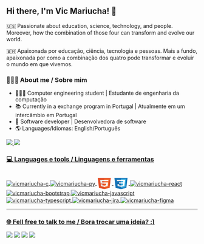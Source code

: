 ## Hi there, I'm Vic Mariucha! 👋

<p> 🇺🇸 Passionate about education, science, technology, and people. Moreover, how the combination of those four can transform and evolve our world.</p>
<p> 🇧🇷 Apaixonada por educação, ciência, tecnologia e pessoas. Mais a fundo, apaixonada por como a combinação dos quatro pode transformar e evoluir o mundo em que vivemos.</p>

### 🙋🏼‍♀️ About me / Sobre mim
- 👩🏼‍💻 Computer engineering student | Estudante de engenharia da computação
- 📚 Currently in a exchange program in Portugal | Atualmente em um intercâmbio em Portugal
- 🔎 Software developer | Desenvolvedora de software 
- 🌎 Languages/Idiomas: English/Português

<div align="left">
  <a href="https://github.com/vicmariucha">
  <img src="https://github-readme-stats.vercel.app/api/top-langs/?username=anuraghazra&layout=compact&theme=tokyonight">
  <img width="35%" src="https://github-readme-stats.vercel.app/api?username=vicmariucha&show_icons=true&theme=tokyonight&include_all_commits=true&count_private=true"/>
</div>
    
### 💻 Languages e tools / Linguagens e ferramentas

<div style="display: inline_block"><br>
  <img align="center" alt="vicmariucha-c" height="25" width="30" src="https://upload.wikimedia.org/wikipedia/commons/thumb/1/18/C_Programming_Language.svg/1200px-C_Programming_Language.svg.png">
  <img align="center" alt="vicmariucha-py" height="30" width="40" src="https://cdn.jsdelivr.net/gh/devicons/devicon/icons/python/python-original.svg">
  <img align="center" alt="vicmariucha-HTML" height="30" width="40" src="https://raw.githubusercontent.com/devicons/devicon/master/icons/html5/html5-original.svg">
  <img align="center" alt="vicmariucha-CSS" height="30" width="40" src="https://raw.githubusercontent.com/devicons/devicon/master/icons/css3/css3-original.svg">
  <img align="center" alt="vicmariucha-react" height="30" width="40" src="https://cdn.jsdelivr.net/gh/devicons/devicon@latest/icons/react/react-original.svg">
  <img align="center" alt="vicmariucha-bootstrap" height="30" width="40" src="https://cdn.jsdelivr.net/gh/devicons/devicon@latest/icons/bootstrap/bootstrap-original.svg" />
  <img align="center" alt="vicmariucha-javascript" height="30" width="40" src="https://cdn.jsdelivr.net/gh/devicons/devicon@latest/icons/javascript/javascript-original.svg" />
  <img align="center" alt="vicmariucha-typescript" height="30" width="40" src="https://cdn.jsdelivr.net/gh/devicons/devicon@latest/icons/typescript/typescript-original.svg" />
  <img align="center" alt="vicmariucha-jira" height="30" width="40" src="https://cdn.jsdelivr.net/gh/devicons/devicon@latest/icons/jira/jira-original.svg" />
  <img align="center" alt="vicmariucha-figma" height="30" width="40" src="https://cdn.jsdelivr.net/gh/devicons/devicon@latest/icons/figma/figma-original.svg">
          
</div>

---

### 🌐 Fell free to talk to me / Bora trocar uma ideia? :)

<div> 
  <a href="https://www.linkedin.com/in/victoria-mariucha/" target="_blank"><img src="https://img.shields.io/badge/-LinkedIn-%230077B5?style=for-the-badge&logo=linkedin&logoColor=white" target="_blank"></a> 
  <a href="https://www.youtube.com/channel/UCcxjjBdM5oqULbTWu2zkFPA" target="_blank"><img src="https://img.shields.io/badge/YouTube-FF0000?style=for-the-badge&logo=youtube&logoColor=white" target="_blank"></a>
  <a href="https://instagram.com/vicmariucha" target="_blank"><img src="https://img.shields.io/badge/-Instagram-%23E4405F?style=for-the-badge&logo=instagram&logoColor=white" target="_blank"></a>
  <a href = "mailto:vicmariucha@gmail.com"><img src="https://img.shields.io/badge/-Gmail-%23333?style=for-the-badge&logo=gmail&logoColor=white" target="_blank"></a>
 
</div>
